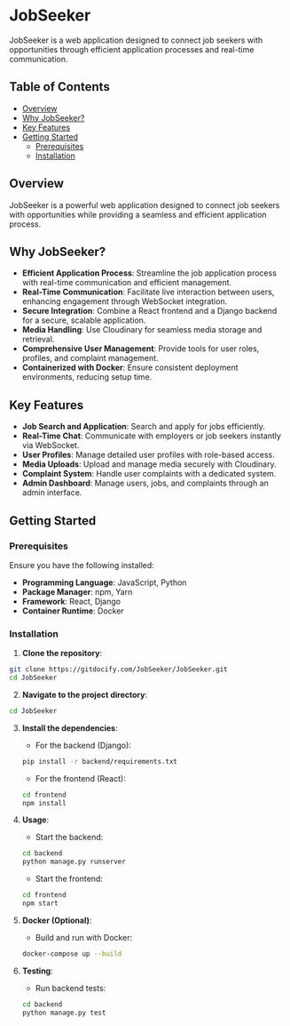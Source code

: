 # JobSeeker

JobSeeker is a web application designed to connect job seekers with opportunities through efficient application processes and real-time communication.

## Table of Contents

- [Overview](#overview)
- [Why JobSeeker?](#why-jobseeker)
- [Key Features](#key-features)
- [Getting Started](#getting-started)
  - [Prerequisites](#prerequisites)
  - [Installation](#installation)

## Overview

JobSeeker is a powerful web application designed to connect job seekers with opportunities while providing a seamless and efficient application process.

## Why JobSeeker?

- **Efficient Application Process**: Streamline the job application process with real-time communication and efficient management.
- **Real-Time Communication**: Facilitate live interaction between users, enhancing engagement through WebSocket integration.
- **Secure Integration**: Combine a React frontend and a Django backend for a secure, scalable application.
- **Media Handling**: Use Cloudinary for seamless media storage and retrieval.
- **Comprehensive User Management**: Provide tools for user roles, profiles, and complaint management.
- **Containerized with Docker**: Ensure consistent deployment environments, reducing setup time.

## Key Features

- **Job Search and Application**: Search and apply for jobs efficiently.
- **Real-Time Chat**: Communicate with employers or job seekers instantly via WebSocket.
- **User Profiles**: Manage detailed user profiles with role-based access.
- **Media Uploads**: Upload and manage media securely with Cloudinary.
- **Complaint System**: Handle user complaints with a dedicated system.
- **Admin Dashboard**: Manage users, jobs, and complaints through an admin interface.

## Getting Started

### Prerequisites

Ensure you have the following installed:

- **Programming Language**: JavaScript, Python
- **Package Manager**: npm, Yarn
- **Framework**: React, Django
- **Container Runtime**: Docker

### Installation

1. **Clone the repository**:

```bash
git clone https://gitdocify.com/JobSeeker/JobSeeker.git
cd JobSeeker
```

2. **Navigate to the project directory**:

```bash
cd JobSeeker
```

3. **Install the dependencies**:
   
   - For the backend (Django):
   
   ```bash
   pip install -r backend/requirements.txt
   ```
   
   - For the frontend (React):
   
   ```bash
   cd frontend
   npm install
   ```

4. **Usage**:
   
   - Start the backend:
   
   ```bash
   cd backend
   python manage.py runserver
   ```
   
   - Start the frontend:
   
   ```bash
   cd frontend
   npm start
   ```

5. **Docker (Optional)**:
   
   - Build and run with Docker:
   
   ```bash
   docker-compose up --build
   ```

6. **Testing**:
   
   - Run backend tests:
   
   ```bash
   cd backend
   python manage.py test
   ```